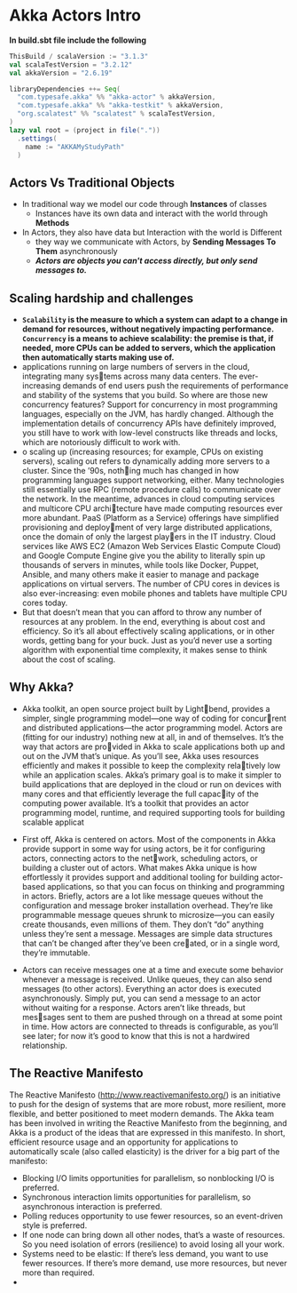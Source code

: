 # Akka Actors Intro
**In build.sbt file include the following**
```sbt
ThisBuild / scalaVersion := "3.1.3"
val scalaTestVersion = "3.2.12"
val akkaVersion = "2.6.19"

libraryDependencies ++= Seq(
  "com.typesafe.akka" %% "akka-actor" % akkaVersion,
  "com.typesafe.akka" %% "akka-testkit" % akkaVersion,
  "org.scalatest" %% "scalatest" % scalaTestVersion,
)
lazy val root = (project in file("."))
  .settings(
    name := "AKKAMyStudyPath"
  )
```
## Actors Vs Traditional Objects

- In traditional way we model our code through **Instances** of classes
  - Instances have its own data and interact with the world through **Methods**
- In Actors, they also have data but Interaction with the world is Different
    - they way we communicate with Actors, by **Sending Messages To Them** asynchronously
    - **_Actors are objects you can't access directly, but only send messages to._**
  
## Scaling hardship and challenges

- **`Scalability` is the measure to which a system can adapt to a change in demand for
  resources, without negatively impacting performance. `Concurrency` is a means to
  achieve scalability: the premise is that, if needed, more CPUs can be added to servers,
  which the application then automatically starts making use of.**
- applications running on large numbers of servers in the cloud, integrating many systems across many data centers. The ever-increasing demands of end users push the
  requirements of performance and stability of the systems that you build.
  So where are those new concurrency features? Support for concurrency in most
  programming languages, especially on the JVM, has hardly changed. Although the
  implementation details of concurrency APIs have definitely improved, you still have to
  work with low-level constructs like threads and locks, which are notoriously difficult to
  work with. 
- o scaling up (increasing resources; for example, CPUs on existing servers),
  scaling out refers to dynamically adding more servers to a cluster. Since the ’90s, nothing much has changed in how programming languages support networking, either.
  Many technologies still essentially use RPC (remote procedure calls) to communicate
  over the network.
  In the meantime, advances in cloud computing services and multicore CPU architecture have made computing resources ever more abundant.
  PaaS (Platform as a Service) offerings have simplified provisioning and deployment of very large distributed applications, once the domain of only the largest players in the IT industry. Cloud services like AWS EC2 (Amazon Web Services Elastic
  Compute Cloud) and Google Compute Engine give you the ability to literally spin up
  thousands of servers in minutes, while tools like Docker, Puppet, Ansible, and many
  others make it easier to manage and package applications on virtual servers.
  The number of CPU cores in devices is also ever-increasing: even mobile phones
  and tablets have multiple CPU cores today. 
- But that doesn’t mean that you can afford to throw any number of resources at any
  problem. In the end, everything is about cost and efficiency. So it’s all about effectively
  scaling applications, or in other words, getting bang for your buck. Just as you’d never
  use a sorting algorithm with exponential time complexity, it makes sense to think
  about the cost of scaling.

## Why Akka?
- Akka toolkit, an open source project built by Lightbend, provides a simpler, single programming model—one way of coding for concurrent and distributed applications—the actor programming model. Actors are (fitting for
our industry) nothing new at all, in and of themselves. It’s the way that actors are provided in Akka to scale applications both up and out on the JVM that’s unique. As you’ll
see, Akka uses resources efficiently and makes it possible to keep the complexity relatively low while an application scales.
Akka’s primary goal is to make it simpler to build applications that are deployed in
the cloud or run on devices with many cores and that efficiently leverage the full capacity of the computing power available. It’s a toolkit that provides an actor programming
model, runtime, and required supporting tools for building scalable applicat

- First off, Akka is centered on actors. Most of the components in Akka provide support
  in some way for using actors, be it for configuring actors, connecting actors to the network, scheduling actors, or building a cluster out of actors. What makes Akka unique
  is how effortlessly it provides support and additional tooling for building actor-based
  applications, so that you can focus on thinking and programming in actors.
  Briefly, actors are a lot like message queues without the configuration and message
  broker installation overhead. They’re like programmable message queues shrunk to
  microsize—you can easily create thousands, even millions of them. They don’t “do”
  anything unless they’re sent a message.
  Messages are simple data structures that can’t be changed after they’ve been created, or in a single word, they’re immutable. 
- Actors can receive messages one at a time and execute some behavior whenever a
  message is received. Unlike queues, they can also send messages (to other actors).
  Everything an actor does is executed asynchronously. Simply put, you can send a
  message to an actor without waiting for a response. Actors aren’t like threads, but messages sent to them are pushed through on a thread at some point in time. How actors
  are connected to threads is configurable, as you’ll see later; for now it’s good to know
  that this is not a hardwired relationship. 

## The Reactive Manifesto

The Reactive Manifesto (http://www.reactivemanifesto.org/) is an initiative to push for
the design of systems that are more robust, more resilient, more flexible, and better
positioned to meet modern demands. The Akka team has been involved in writing the
Reactive Manifesto from the beginning, and Akka is a product of the ideas that are
expressed in this manifesto.
In short, efficient resource usage and an opportunity for applications to automatically
scale (also called elasticity) is the driver for a big part of the manifesto: 
    
- Blocking I/O limits opportunities for parallelism, so nonblocking I/O is
  preferred. 
- Synchronous interaction limits opportunities for parallelism, so asynchronous
  interaction is preferred. 
- Polling reduces opportunity to use fewer resources, so an event-driven style is
  preferred. 
- If one node can bring down all other nodes, that’s a waste of resources. So
  you need isolation of errors (resilience) to avoid losing all your work.
- Systems need to be elastic: If there’s less demand, you want to use fewer
  resources. If there’s more demand, use more resources, but never more than
  required.
- 
  
  


